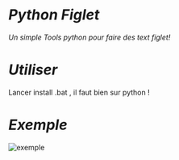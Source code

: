 # <strong><i>Python Figlet</i></strong>
<i>Un simple Tools python pour faire des text figlet!</i>

# <strong><i>Utiliser</i></strong>
Lancer install .bat , il faut bien sur python !  

# <strong><i>Exemple</i></strong>
![exemple](https://cdn.discordapp.com/attachments/858754562004221986/859361760452018196/unknown.png)
